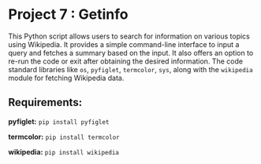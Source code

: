 # Project 7 : Getinfo

This Python script allows users to search for information on various topics using Wikipedia. It provides a simple command-line interface to input a query and fetches a summary based on the input. It also offers an option to re-run the code or exit after obtaining the desired information. The code standard libraries like `os`, `pyfiglet`, `termcolor`, `sys`, along with the `wikipedia` module for fetching Wikipedia data.

## Requirements:
**pyfiglet:** `pip install pyfiglet`

**termcolor:** `pip install termcolor`

**wikipedia:** `pip install wikipedia`
